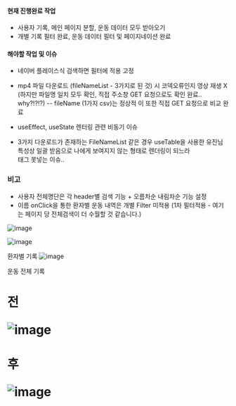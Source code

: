 #### 현재 진행완료 작업 
- 사용자 기록, 메인 페이지 분할, 운동 데이터 모두 받아오기 
- 개별 기록 필터 완료, 운동 데이터 필터 및 페이지네이션 완료

#### 해야할 작업 및 이슈
- 네이버 플레이스식 검색하면 필터에 적용 고정
- mp4 파일 다운로드 (fileNameList - 3가지로 된 것) 시 코덱오류인지 영상 재생 X (하지만 파일명 일치 모두 확인, 직접 주소창 GET 요청으로도 확인 완료.. why?!?!?)
-- fileName (1가지 csv)는 정상적 이 또한 직접 GET 요청으로 비교 완료

- useEffect, useState 렌터링 관련 비동기 이슈
- 3가지 다운로드가 존재하는 FileNameList 같은 경우 useTable을 사용한 유진님 특성상 일괄 받음으로 나에게 보여지지 않는 형태로 렌더링이 되느라 <br/> 태그 못넣는 이슈..

### 비고
- 사용자 전체명단은 각 header별 검색 기능 + 오름차순 내림차순 기능 설정
- 이름 onClick을 통한 환자별 운동 내역은 개별 Filter 미적용 (1차 필터적용 - 여기는 페이지 당 전체검색이 더 수월할 것 같습니다.) 

![image](https://user-images.githubusercontent.com/38232501/219429385-796aa29e-5812-458d-82dc-6de6f7bc4502.png)

![image](https://user-images.githubusercontent.com/38232501/219429448-70a6c9bf-4966-47f3-9c7d-8104db9f4bc0.png)


환자별 기록
![image](https://user-images.githubusercontent.com/38232501/219430124-f9a454a8-ddcb-4c56-b6ca-80e3f5017d7a.png)


운동 전체 기록

<h1> 전 </ h1>

![image](https://user-images.githubusercontent.com/38232501/219429492-568b7940-af45-4af5-b1ac-3f1edd45cce7.png)


<h1> 후 </ h1>

![image](https://user-images.githubusercontent.com/38232501/219856349-c245b034-553b-4eba-9d7e-1055fba759fc.png)
